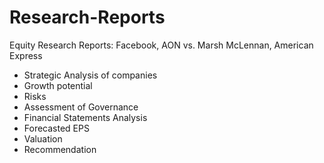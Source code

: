 # Research-Reports
Equity Research Reports:  Facebook, AON vs. Marsh McLennan, American Express 
* Strategic Analysis of companies
* Growth potential
* Risks
* Assessment of Governance
* Financial Statements Analysis
* Forecasted EPS
* Valuation
* Recommendation
